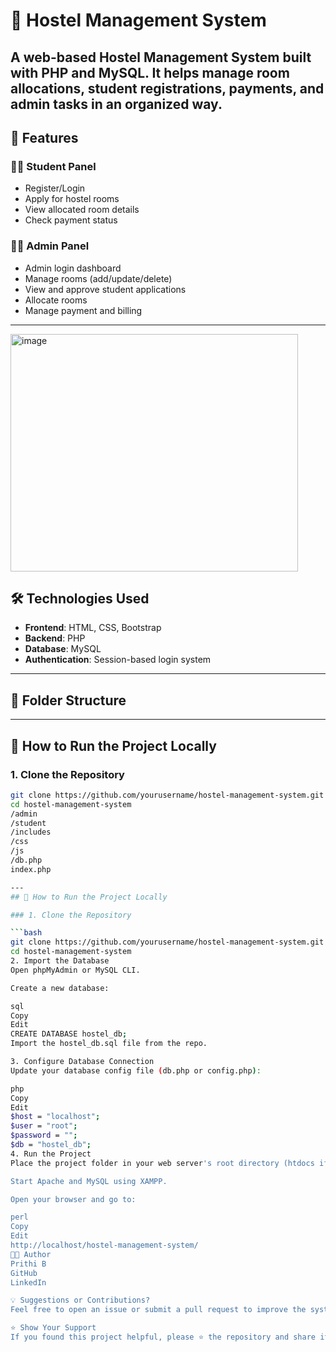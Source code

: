 # 🏨 Hostel Management System

A web-based Hostel Management System built with **PHP** and **MySQL**. It helps manage room allocations, student registrations, payments, and admin tasks in an organized way.
---
## 🎯 Features
### 👨‍🎓 Student Panel
- Register/Login
- Apply for hostel rooms
- View allocated room details
- Check payment status

### 🧑‍💼 Admin Panel
- Admin login dashboard
- Manage rooms (add/update/delete)
- View and approve student applications
- Allocate rooms
- Manage payment and billing
---
<img width="460" height="380" alt="image" src="https://github.com/user-attachments/assets/08f738f8-1263-4d12-a0ab-83f53f431243" />

## 🛠️ Technologies Used

- **Frontend**: HTML, CSS, Bootstrap
- **Backend**: PHP
- **Database**: MySQL
- **Authentication**: Session-based login system

---

## 📂 Folder Structure



---

## 🚀 How to Run the Project Locally

### 1. Clone the Repository

```bash
git clone https://github.com/yourusername/hostel-management-system.git
cd hostel-management-system
/admin
/student
/includes
/css
/js
/db.php
index.php

---
## 🚀 How to Run the Project Locally

### 1. Clone the Repository

```bash
git clone https://github.com/yourusername/hostel-management-system.git
cd hostel-management-system
2. Import the Database
Open phpMyAdmin or MySQL CLI.

Create a new database:

sql
Copy
Edit
CREATE DATABASE hostel_db;
Import the hostel_db.sql file from the repo.

3. Configure Database Connection
Update your database config file (db.php or config.php):

php
Copy
Edit
$host = "localhost";
$user = "root";
$password = "";
$db = "hostel_db";
4. Run the Project
Place the project folder in your web server's root directory (htdocs if using XAMPP).

Start Apache and MySQL using XAMPP.

Open your browser and go to:

perl
Copy
Edit
http://localhost/hostel-management-system/
🧑‍💻 Author
Prithi B
GitHub
LinkedIn

💡 Suggestions or Contributions?
Feel free to open an issue or submit a pull request to improve the system.

⭐ Show Your Support
If you found this project helpful, please ⭐ the repository and share it with your friends!
